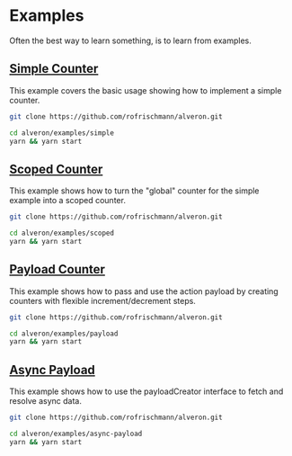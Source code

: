 # Examples

Often the best way to learn something, is to learn from examples.

## [Simple Counter](examples/simple)

This example covers the basic usage showing how to implement a simple counter.

```sh
git clone https://github.com/rofrischmann/alveron.git

cd alveron/examples/simple
yarn && yarn start
```

## [Scoped Counter](examples/scoped)

This example shows how to turn the "global" counter for the simple example into a scoped counter.

```sh
git clone https://github.com/rofrischmann/alveron.git

cd alveron/examples/scoped
yarn && yarn start
```

## [Payload Counter](examples/payload)

This example shows how to pass and use the action payload by creating counters with flexible increment/decrement steps.

```sh
git clone https://github.com/rofrischmann/alveron.git

cd alveron/examples/payload
yarn && yarn start
```

## [Async Payload](examples/async-payload)

This example shows how to use the payloadCreator interface to fetch and resolve async data.

```sh
git clone https://github.com/rofrischmann/alveron.git

cd alveron/examples/async-payload
yarn && yarn start
```
